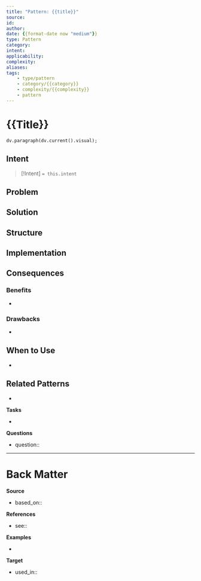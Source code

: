 ```yaml
---
title: "Pattern: {{title}}"
source:
id:
author:
date: {{format-date now "medium"}}
type: Pattern
category:
intent:
applicability:
complexity:
aliases:
tags: 
    - type/pattern
    - category/{{category}}
    - complexity/{{complexity}}
    - pattern
---
```

# {{Title}}
<!--  Clear and descriptive title -->
<!-- A supporting visual from front matter if available -->
```dataviewjs
dv.paragraph(dv.current().visual);
```

## Intent
<!-- What problem does this pattern solve? -->
> [!Intent]
> `= this.intent`

## Problem
<!-- Detailed description of the problem -->

## Solution
<!-- How the pattern solves the problem -->

## Structure
<!-- Components and their relationships -->

## Implementation
<!-- How to implement this pattern -->

## Consequences
<!-- Benefits and drawbacks -->
### Benefits
-

### Drawbacks
-

## When to Use
<!-- Situations where this pattern is appropriate -->
-

## Related Patterns
<!-- Links to similar or complementary patterns -->
-

**Tasks**
<!-- What remains to be done with this note? -->
-

**Questions**
<!-- What remains for you to consider? -->
- question::

---
# Back Matter
**Source**
<!-- Always keep a link to the source- -->
- based_on::

**References**
<!-- Links to pages not referenced in the content.-->
- see::

**Examples**
<!-- Links to concrete implementations -->
-

**Target**
<!-- Link to project note or externaly published content. -->
- used_in::